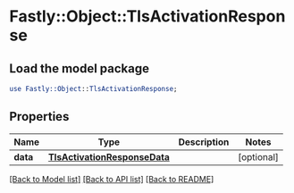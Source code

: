 # Fastly::Object::TlsActivationResponse

## Load the model package
```perl
use Fastly::Object::TlsActivationResponse;
```

## Properties
Name | Type | Description | Notes
------------ | ------------- | ------------- | -------------
**data** | [**TlsActivationResponseData**](TlsActivationResponseData.md) |  | [optional] 

[[Back to Model list]](../README.md#documentation-for-models) [[Back to API list]](../README.md#documentation-for-api-endpoints) [[Back to README]](../README.md)


